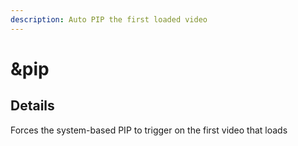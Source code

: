 ```yaml
---
description: Auto PIP the first loaded video
---
```


# \&pip

## Details

Forces the system-based PIP to trigger on the first video that loads

